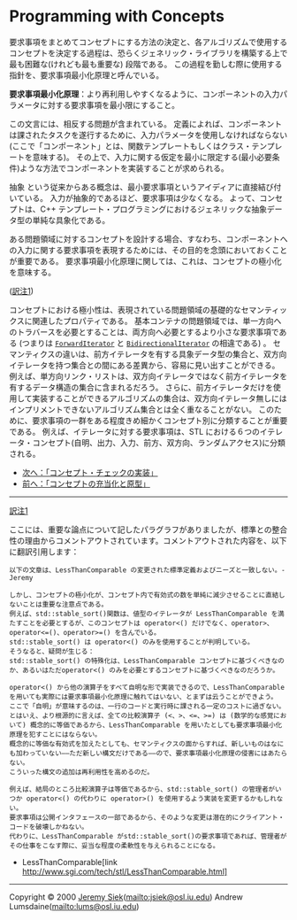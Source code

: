 # Programming with Concepts

要求事項をまとめてコンセプトにする方法の決定と、各アルゴリズムで使用するコンセプトを決定する過程は、恐らくジェネリック・ライブラリを構築する上で最も困難な(けれども最も重要な) 段階である。 この過程を勤しむ際に使用する指針を、要求事項最小化原理と呼んでいる。

**要求事項最小化原理**：より再利用しやすくなるように、コンポーネントの入力パラメータに対する要求事項を最小限にすること。

この文言には、相反する問題が含まれている。 定義によれば、コンポーネントは課されたタスクを遂行するために、入力パラメータを使用しなければならない(ここで「コンポーネント」とは、関数テンプレートもしくはクラス・テンプレートを意味する)。 その上で、入力に関する仮定を最小に限定する(最小必要条件)ような方法でコンポーネントを実装することが求められる。

抽象 という従来からある概念は、最小要求事項というアイディアに直接結び付いている。 入力が抽象的であるほど、要求事項は少なくなる。 よって、コンセプトは、C++ テンプレート・プログラミングにおけるジェネリックな抽象データ型の単純な具象化である。

ある問題領域に対するコンセプトを設計する場合、すなわち、コンポーネントへの入力に関する要求事項を表現するためには、その目的を念頭においておくことが重要である。 要求事項最小化原理に関しては、これは、コンセプトの極小化を意味する。

([訳注1](#translate-note))

コンセプトにおける極小性は、表現されている問題領域の基礎的なセマンティックスに関連したプロパティである。 基本コンテナの問題領域では、単一方向へのトラバースを必要とすることは、両方向へ必要とするより小さな要求事項である (つまりは [`ForwardIterator`](http://www.sgi.com/tech/stl/ForwardIterator.html) と [`BidirectionalIterator`](http://www.sgi.com/tech/stl/BidirectionalIterator.html) の相違である) 。 セマンティクスの違いは、前方イテレータを有する具象データ型の集合と、双方向イテレータを持つ集合との間にある差異から、容易に見い出すことができる。 例えば、単方向リンク・リストは、双方向イテレータではなく前方イテレータを有するデータ構造の集合に含まれるだろう。 さらに、前方イテレータだけを使用して実装することができるアルゴリズムの集合は、双方向イテレータ無しにはインプリメントできないアルゴリズム集合とは全く重なることがない。 このために、要求事項の一群をある程度きめ細かくコンセプト別に分類することが重要である。 例えば、イテレータに対する要求事項は、STL における６つのイテレータ・コンセプト(自明、出力、入力、前方、双方向、ランダムアクセス)に分類される。

- [次へ：「コンセプト・チェックの実装」](implementation.md)
- [前へ：「コンセプトの充当化と原型」](concept_covering.md)

***
<a id="translate-note" href="#translate-note">訳注1</a>

ここには、重要な論点について記したパラグラフがありましたが、標準との整合性の理由からコメントアウトされています。コメントアウトされた内容を、以下に翻訳引用します：

```
以下の文章は、LessThanComparable の変更された標準定義およびニーズと一致しない。-Jeremy 

しかし、コンセプトの極小化が、コンセプト内で有効式の数を単純に減少させることに直結しないことは重要な注意点である。
例えば、std::stable_sort()関数は、値型のイテレータが LessThanComparable を満たすことを必要とするが、このコンセプトは operator<() だけでなく、operator>、operator<=()、operator>=() を含んでいる。
std::stable_sort() は operator<() のみを使用することが判明している。
そうなると、疑問が生じる：
std::stable_sort() の特殊化は、LessThanComparable コンセプトに基づくべきなのか、あるいはただoperator<() のみを必要とするコンセプトに基づくべきなのだろうか。

operator<() から他の演算子をすべて自明な形で実装できるので、LessThanComparable を用いても実際には要求事項最小化原理に触れてはいない、とまずは云うことができよう。
ここで「自明」が意味するのは、一行のコードと実行時に課される一定のコストに過ぎない。
とはいえ、より根源的に言えば、全ての比較演算子 (<、>、<=、>=) は (数学的な感覚において) 概念的に等価であるから、LessThanComparable を用いたとしても要求事項最小化原理を犯すことにはならない。
概念的に等価な有効式を加えたとしても、セマンティクスの面からすれば、新しいものはなにも加わっていない――ただ新しい構文だけである――ので、要求事項最小化原理の侵害にはあたらない。
こういった構文の追加は再利用性を高めるのだ。

例えば、結局のところ比較演算子は等価であるから、std::stable_sort() の管理者がいつか operator<() の代わりに operator>() を使用するよう実装を変更するかもしれない。
要求事項は公開インタフェースの一部であるから、そのような変更は潜在的にクライアント・コードを破壊しかねない。
代わりに、LessThanComparable がstd::stable_sort()の要求事項であれば、管理者がその仕事をこなす際に、妥当な程度の柔軟性を与えられることになる。
```
* LessThanComparable[link http://www.sgi.com/tech/stl/LessThanComparable.html]


***
Copyright © 2000 [Jeremy Siek](http://www.boost.org/doc/libs/1_31_0/people/jeremy_siek.htm)(<mailto:jsiek@osl.iu.edu>) Andrew Lumsdaine(<mailto:lums@osl.iu.edu>)

